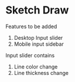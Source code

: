# Sketch Draw

Features to be added
1. Desktop Input slider 
2. Mobile input sidebar

Input slider contains 
1. Line color change
2. Line thickness change

